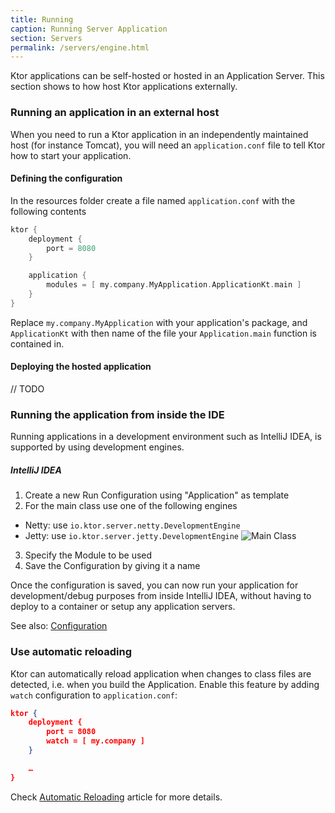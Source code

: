 ```yaml
---
title: Running
caption: Running Server Application
section: Servers
permalink: /servers/engine.html
---
```


Ktor applications can be self-hosted or hosted in an Application Server. This section shows to how host Ktor applications externally.

### Running an application in an external host

When you need to run a Ktor application in an independently maintained host (for instance Tomcat), you will need an `application.conf` file
to tell Ktor how to start your application.

#### Defining the configuration

In the resources folder create a file named `application.conf` with the following contents

```kotlin
ktor {
    deployment {
        port = 8080
    }

    application {
        modules = [ my.company.MyApplication.ApplicationKt.main ]
    }
}
```

Replace `my.company.MyApplication` with your application's package, and `ApplicationKt` with then name of the
file your `Application.main` function is contained in.

#### Deploying the hosted application

// TODO

### Running the application from inside the IDE

Running applications in a development environment such as IntelliJ IDEA, is supported by using development engines.

##### IntelliJ IDEA

1. Create a new Run Configuration using "Application" as template
2. For the main class use one of the following engines
  * Netty: use `io.ktor.server.netty.DevelopmentEngine`
  * Jetty: use `io.ktor.server.jetty.DevelopmentEngine`
![Main Class](../../images/docs/run-configuration-development-host.png)
3. Specify the Module to be used
4. Save the Configuration by giving it a name

Once the configuration is saved, you can now run your application for development/debug purposes from inside IntelliJ IDEA, without having to deploy to a container or setup
any application servers.

See also: [Configuration](configuration)

### Use automatic reloading

Ktor can automatically reload application when changes to class files are detected, i.e. when you build the Application.
Enable this feature by adding `watch` configuration to `application.conf`:

```json
ktor {
    deployment {
        port = 8080
        watch = [ my.company ]
    }

    …
}
```

Check [Automatic Reloading](/application/autoreload) article for more details.
